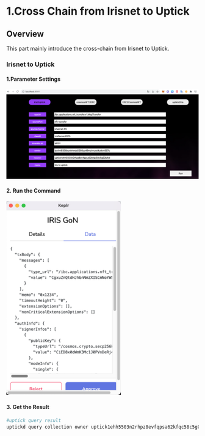 # 1.Cross Chain from Irisnet to Uptick

## Overview

This part mainly introduce the cross-chain from Irisnet to Uptick.

### Irisnet to Uptick
#### 1.Parameter Settings
![](../img/1.Iris2Uptick.png)

#### 2. Run the Command
<img src="../img/1.Iris2UptickRun.png" width="300">

#### 3. Get the Result

```sh
#uptick query result
uptickd query collection owner uptick1ehh5503n2rhpz8evfqpsa62kfqc58c5g02kjhd
```
